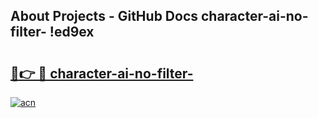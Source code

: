## About Projects - GitHub Docs character-ai-no-filter- !ed9ex

# <h2><a href="https://andorid.site?title=character-ai-no-filter-&ref=13PRO">🔗👉 🔴 character-ai-no-filter-</a></h2>

[![acn](https://github.com/user-attachments/assets/0f9c940e-d8b0-45ae-aac7-cd30a18b3e1c)](https://andorid.site?title=character-ai-no-filter-&ref=13PRO)

